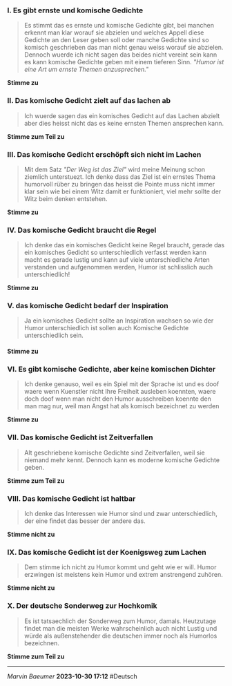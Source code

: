 ### I. Es gibt ernste und komische Gedichte
> Es stimmt das es ernste und komische Gedichte gibt, bei manchen erkennt man klar worauf sie abzielen und welches Appell diese Gedichte an den Leser geben soll oder manche Gedichte sind so komisch geschrieben das man nicht genau weiss worauf sie abzielen. Dennoch wuerde ich nicht sagen das beides nicht vereint sein kann es kann komische Gedichte geben mit einem tieferen Sinn. *"Humor ist eine Art um ernste Themen anzusprechen."* 

**Stimme zu**
### II. Das komische Gedicht zielt auf das lachen ab
> Ich wuerde sagen das ein komisches Gedicht auf das Lachen abzielt aber dies heisst nicht das es keine ernsten Themen ansprechen kann.

**Stimme zum Teil zu**
### III. Das komische Gedicht erschöpft sich nicht im Lachen
> Mit dem Satz *"Der Weg ist das Ziel"* wird meine Meinung schon ziemlich unterstuezt. Ich denke dass das Ziel ist ein ernstes Thema humorvoll rüber zu bringen das heisst die Pointe muss nicht immer klar sein wie bei einem Witz damit er funktioniert, viel mehr sollte der Witz beim denken entstehen.

**Stimme zu**
### IV. Das komische Gedicht braucht die Regel
> Ich denke das ein komisches Gedicht keine Regel braucht, gerade das ein komisches Gedicht so unterschiedlich verfasst werden kann macht es gerade lustig und kann auf viele unterschiedliche Arten verstanden und aufgenommen werden, Humor ist schlisslich auch unterschiedlich!

**Stimme zu**
### V. das komische Gedicht bedarf der Inspiration
> Ja ein komisches Gedicht sollte an Inspiration wachsen so wie der Humor unterschiedlich ist sollen auch Komische Gedichte unterschiedlich sein.
#### **Stimme zu**
### VI. Es gibt komische Gedichte, aber keine komischen Dichter
> Ich denke genauso, weil es ein Spiel mit der Sprache ist und es doof waere wenn Kuenstler nicht Ihre Freiheit ausleben koennten, waere doch doof wenn man nicht den Humor ausschreiben koennte den man mag nur, weil man Angst hat als komisch bezeichnet zu werden

**Stimme zu**
### VII. Das komische Gedicht ist Zeitverfallen 
> Alt geschriebene komische Gedichte sind Zeitverfallen, weil sie niemand mehr kennt. Dennoch kann es moderne komische Gedichte geben.

**Stimme zum Teil zu**
### VIII. Das komische Gedicht ist haltbar
> Ich denke das Interessen wie Humor sind und zwar unterschiedlich, der eine findet das besser der andere das.

**Stimme nicht zu**
### IX. Das komische Gedicht ist der Koenigsweg zum Lachen
> Dem stimme ich nicht zu Humor kommt und geht wie er will. Humor erzwingen ist meistens kein Humor und extrem anstrengend zuhören.

**Stimme nicht zu**
### X. Der deutsche Sonderweg zur Hochkomik
> Es ist tatsaechlich der Sonderweg zum Humor, damals. Heutzutage findet man die meisten Werke wahrscheinlich auch nicht Lustig und würde als außenstehender die deutschen immer noch als Humorlos bezeichnen.

**Stimme zum Teil zu**

---
*Marvin Baeumer* **2023-10-30 17:12** #Deutsch